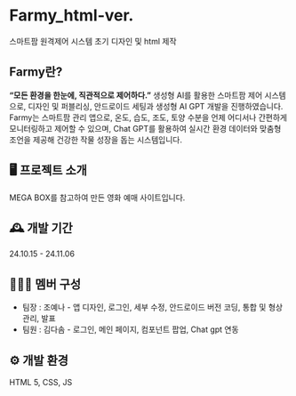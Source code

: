 # Farmy_html-ver.
스마트팜 원격제어 시스템 초기 디자인 및 html 제작
## Farmy란?
**“모든 환경을 한눈에, 직관적으로 제어하다.”**
생성형 AI를 활용한 스마트팜 제어 시스템 으로, 디자인 및 퍼블리싱, 안드로이드 세팅과 생성형 AI GPT 개발을 진행하였습니다. 
Farmy는 스마트팜 관리 앱으로, 온도, 습도, 조도, 토양 수분을 언제 어디서나 간편하게 모니터링하고 제어할 수 있으며, Chat GPT를 활용하여 실시간 환경 데이터와 맞춤형 조언을 제공해 건강한 작물 성장을 돕는 시스템입니다.

## 🖥️ 프로젝트 소개
MEGA BOX를 참고하여 만든 영화 예매 사이트입니다.
<br>
## 🕰️ 개발 기간
24.10.15 - 24.11.06

## 🧑‍🤝‍🧑 멤버 구성
- 팀장 : 조예나 - 앱 디자인, 로그인, 세부 수정, 안드로이드 버전 코딩, 통합 및 형상관리, 발표
- 팀원 : 김다솜 - 로그인, 메인 페이지, 컴포넌트 팝업, Chat gpt 연동

## ⚙️ 개발 환경
HTML 5, CSS, JS
